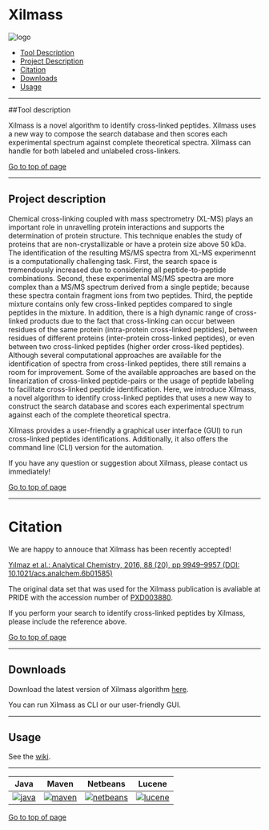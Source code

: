 # Xilmass

![logo](http://genesis.ugent.be/uvpublicdata/xilmass/xilmass_logo_small.png) 


 * [Tool Description](#tool-description)
 * [Project Description](#project-description)
 * [Citation](#citation)
 * [Downloads](#downloads)
 * [Usage](#usage)
  
---
##Tool description

Xilmass is a novel algorithm to identify cross-linked peptides. Xilmass uses a new way to compose the search database and then scores each experimental spectrum against complete theoretical spectra. Xilmass can handle for both labeled and unlabeled cross-linkers.

[Go to top of page](#xilmass)

----
## Project description

Chemical cross-linking coupled with mass spectrometry (XL-MS) plays an important role in unravelling protein interactions and supports the determination of protein structure. This technique enables the study of proteins that are non-crystallizable or have a protein size above 50 kDa. The identification of the resulting MS/MS spectra from XL-MS experimennt is a computationally challenging task. First, the search space is tremendously increased due to considering all peptide-to-peptide combinations. Second, these experimental MS/MS spectra are more complex than a MS/MS spectrum derived from a single peptide; because these spectra contain fragment ions from two peptides. Third, the peptide mixture contains only few cross-linked peptides compared to single peptides in the mixture. In addition, there is a high dynamic range of cross-linked products due to the fact that cross-linking can occur between residues of the same protein (intra-protein cross-linked peptides), between residues of different proteins (inter-protein cross-linked peptides), or even between two cross-linked peptides (higher order cross-liked peptides). Although several computational approaches are available for the identification of spectra from cross-linked peptides, there still remains a room for improvement. Some of the available approaches are based on the linearization of cross-linked peptide-pairs or the usage of peptide labeling to facilitate cross-linked peptide identification. Here, we introduce Xilmass, a novel algorithm to identify cross-linked peptides that uses a new way to construct the search database and scores each experimental spectrum against each of the complete theoretical spectra. 

Xilmass provides a user-friendly a graphical user interface (GUI) to run cross-linked peptides identifications. Additionally, it also offers the command line (CLI) version for the automation.


If you have any question or suggestion about Xilmass, please contact us immediately!


[Go to top of page](#xilmass)

----

# Citation

We are happy to annouce that Xilmass has been recently accepted! 

[Yılmaz et al.: Analytical Chemistry, 2016, 88 (20), pp 9949–9957 (DOI: 10.1021/acs.analchem.6b01585)](http://pubs.acs.org/doi/abs/10.1021/acs.analchem.6b01585)

The original data set that was used for the Xilmass publication is avaliable at PRIDE with the accession number of [PXD003880](https://www.ebi.ac.uk/pride/archive/projects/PXD003880).



If you perform your search to identify cross-linked peptides by Xilmass, please include the reference above. 

[Go to top of page](#xilmass)

----
## Downloads

Download the latest version of Xilmass algorithm <a href="http://genesis.ugent.be/maven2/com/compomics/xilmass/1.0/xilmass-1.0.zip" onclick="trackOutboundLink('usage','download','xilmass','http://genesis.ugent.be/maven2/com/compomics/xilmass/1.0/xilmass-1.0.zip'); return false;">here</a>.  

You can run Xilmass as CLI or our user-friendly GUI. 

----

## Usage
See the [wiki](https://github.com/compomics/xilmass/wiki).

----

| Java | Maven | Netbeans | Lucene |
|:--:|:--:|:--:|:--:|
|[![java](http://genesis.ugent.be/public_data/image/java.png)](http://java.com/en/) | [![maven](http://genesis.ugent.be/public_data/image/maven.png)](http://maven.apache.org/) | [![netbeans](https://netbeans.org/images_www/visual-guidelines/NB-logo-single.jpg)](https://netbeans.org/) | [![lucene](https://lucene.apache.org/images/lucene_logo_green_300.png)](https://lucene.apache.org/) |


[Go to top of page](#xilmass)
